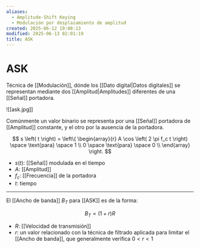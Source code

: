 ```yaml
---
aliases:
  - Amplitude-Shift Keying
  - Modulación por desplazamiento de amplitud
created: 2025-06-12 19:08:13
modified: 2025-06-13 02:01:19
title: ASK
---
```


# ASK

Técnica de [[Modulación]], dónde los [[Dato digital|Datos digitales]] se representan mediante dos [[Amplitud|Amplitudes]] diferentes de una [[Señal]] portadora.

![[ask.jpg]]

Comúnmente un valor binario se representa por una [[Señal]] portadora de [[Amplitud]] constante, y el otro por la ausencia de la portadora.

$$
s \left( t \right) =
\left\{
    \begin{array}{r}
        A \cos \left( 2 \pi f_c t \right) \space \text{para} \space 1 \\
        0 \space \text{para} \space 0 \\
    \end{array}
\right.
$$

- $s \left( t \right)$: [[Señal]] modulada en el tiempo
- $A$: [[Amplitud]]
- $f_c$: [[Frecuencia]] de la portadora
- $t$: tiempo

---

El [[Ancho de banda]] $B_T$ para [[ASK]] es de la forma:

$$
B_T = \left( 1 + r \right) R
$$

- $R$: [[Velocidad de transmisión]]
- $r$: un valor relacionado con la técnica de filtrado aplicada para limitar el [[Ancho de banda]], que generalmente verifica $0 < r < 1$
